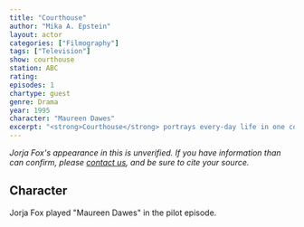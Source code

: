 ```yaml
---
title: "Courthouse"
author: "Mika A. Epstein"
layout: actor
categories: ["Filmography"]
tags: ["Television"]
show: courthouse
station: ABC
rating:
episodes: 1
chartype: guest
genre: Drama
year: 1995
character: "Maureen Dawes"
excerpt: "<strong>Courthouse</strong> portrays every-day life in one courthouse, mostly dealing with trials and tribulations of people who are employed there - judges, district attorneys and public defenders."
---
```


_Jorja Fox's appearance in this is unverified. If you have information than can confirm, please [contact us](https://jorjafox.net/contact/), and be sure to cite your source._

## Character

Jorja Fox played "Maureen Dawes" in the pilot episode.